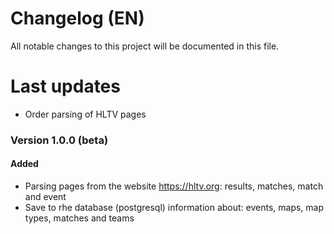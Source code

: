 # Changelog (EN)

All notable changes to this project will be documented in this file.

# Last updates

- Order parsing of HLTV pages

### Version 1.0.0 (beta)
#### Added

- Parsing pages from the website https://hltv.org: results, matches, match and event
- Save to rhe database (postgresql) information about: events, maps, map types, matches and teams
